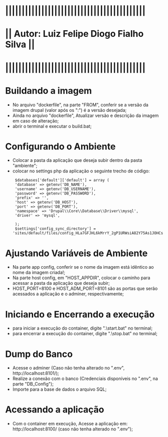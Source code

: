 # |||||||||||||||||||||||||||||||||||||||||||
# || Autor: Luiz Felipe Diogo Fialho Silva ||
# |||||||||||||||||||||||||||||||||||||||||||

# Buildando a imagem
- No arquivo "dockerfile", na parte "FROM", conferir se a versão da imagem drupal (valor após os ":") é a versão desejada;
- Ainda no arquivo "dockerfile", Atualizar versão e descrição da imagem em caso de alteração;
- abrir o terminal e executar o build.bat;

# Configurando o Ambiente
- Colocar a pasta da aplicação que deseja subir dentro da pasta "ambiente";
- colocar no settings php da aplicação o seguinte trecho de código:
     ```
      $databases['default']['default'] = array (
      'database' => getenv('DB_NAME'),
      'username' => getenv('DB_USERNAME'),
      'password' => getenv('DB_PASSWORD'),
      'prefix' => '',
      'host' => getenv('DB_HOST'),
      'port' => getenv('DB_PORT'),
      'namespace' => 'Drupal\\Core\\Database\\Driver\\mysql',
      'driver' => 'mysql',

      );
      $settings['config_sync_directory'] = 'sites/default/files/config_HLa7GFJHL6kMrrY_2gP1URWsiA82Y75As1JOHCsfOXn5ROAFh1CLeyTl6bscow98Ybfuv4_wIw/sync';
    ```

# Ajustando Variáveis de Ambiente
- Na parte app config, conferir se o nome da imagem está idêntico ao nome da imagem criada!;
- Na parte host config, em "HOST_APPDIR", colocar o caminho para acessar a pasta da aplicação que deseja subir;
- HOST_PORT=8100 e HOST_ADM_PORT=8101 são as portas que serão acessados a aplicação e o adminer, respectivamente;


# Iniciando e Encerrando a execução
- para iniciar a execução do container, digite ".\start.bat" no terminal;
- para encerrar a execução do container, digite ".\stop.bat" no terminal;


# Dump do Banco
- Acesse o adminer (Caso não tenha alterado no ".env", http://localhost:8101/);
- Realize a conexão com o banco (Credenciais disponíveis no ".env", na parte "DB_Config");
- Importe para a base de dados o arquivo SQL;


# Acessando a aplicação
- Com o container em execução, Acesse a aplicação em: http://localhost:8100/ (caso não tenha alterado no ".env");
